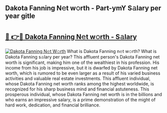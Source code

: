 ## Dakota Fanning N𝚎t w𝚘rth - Part-ymY S𝚊lary per year gitle

# <h2><a href="http://gc1v7h.nevu.top/?p=Dakota+Fanning">🔗 👉🔴 Dakota Fanning N𝚎t w𝚘rth - S𝚊lary</a></h2>

[![Dakota Fanning N𝚎t W𝚘rth](https://i.imgur.com/Oavwk0R.jpeg)](http://gc1v7h.nevu.top/?p=Dakota+Fanning)
What is Dakota Fanning n𝚎t w𝚘rth? What is Dakota Fanning s𝚊lary per year?
This affluent person's Dakota Fanning net worth is significant, making him one of the wealthiest in his profession. His income from his job is impressive, but it is dwarfed by Dakota Fanning net worth, which is rumored to be even larger as a result of his varied business activities and valuable real estate investments. This affluent individual, whose Dakota Fanning net worth ranks among the highest worldwide, is recognized for his sharp business mind and financial astuteness. This prosperous individual, whose Dakota Fanning net worth is in the billions and who earns an impressive salary, is a prime demonstration of the might of hard work, dedication, and financial brilliance.
